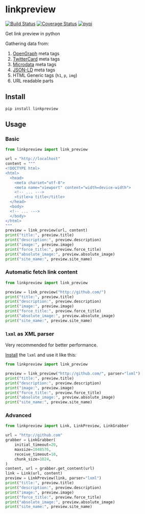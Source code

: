 # linkpreview

[![Build Status](https://github.com/meyt/linkpreview/actions/workflows/main.yaml/badge.svg)](https://github.com/meyt/linkpreview/actions)
[![Coverage Status](https://coveralls.io/repos/github/meyt/linkpreview/badge.svg?branch=master)](https://coveralls.io/github/meyt/linkpreview?branch=master)
[![pypi](https://img.shields.io/pypi/pyversions/linkpreview.svg)](https://pypi.python.org/pypi/linkpreview)

Get link preview in python

Gathering data from:

1. [OpenGraph](https://ogp.me/) meta tags
2. [TwitterCard](https://developer.twitter.com/en/docs/tweets/optimize-with-cards/overview/abouts-cards) meta tags
3. [Microdata](https://en.wikipedia.org/wiki/Microdata_(HTML)) meta tags
4. [JSON-LD](https://en.wikipedia.org/wiki/JSON-LD) meta tags
5. HTML Generic tags (`h1`, `p`, `img`)
6. URL readable parts

## Install

```
pip install linkpreview
```

## Usage

### Basic

```python
from linkpreview import link_preview

url = "http://localhost"
content = """
<!DOCTYPE html>
<html>
  <head>
    <meta charset="utf-8">
    <meta name="viewport" content="width=device-width">
    <!-- ... --->
    <title>a title</title>
  </head>
  <body>
  <!-- ... --->
  </body>
</html>
"""
preview = link_preview(url, content)
print("title:", preview.title)
print("description:", preview.description)
print("image:", preview.image)
print("force_title:", preview.force_title)
print("absolute_image:", preview.absolute_image)
print("site_name:", preview.site_name)
```

### Automatic fetch link content

```python
from linkpreview import link_preview

preview = link_preview("http://github.com/")
print("title:", preview.title)
print("description:", preview.description)
print("image:", preview.image)
print("force_title:", preview.force_title)
print("absolute_image:", preview.absolute_image)
print("site_name:", preview.site_name)
```

### `lxml` as XML parser

Very recommended for better performance.

[Install](https://lxml.de/installation.html) the `lxml` and use it like this:

```python
from linkpreview import link_preview

preview = link_preview("http://github.com/", parser="lxml")
print("title:", preview.title)
print("description:", preview.description)
print("image:", preview.image)
print("force_title:", preview.force_title)
print("absolute_image:", preview.absolute_image)
print("site_name:", preview.site_name)
```

### Advanced

```python
from linkpreview import Link, LinkPreview, LinkGrabber

url = "http://github.com"
grabber = LinkGrabber(
    initial_timeout=20,
    maxsize=1048576,
    receive_timeout=10,
    chunk_size=1024,
)
content, url = grabber.get_content(url)
link = Link(url, content)
preview = LinkPreview(link, parser="lxml")
print("title:", preview.title)
print("description:", preview.description)
print("image:", preview.image)
print("force_title:", preview.force_title)
print("absolute_image:", preview.absolute_image)
print("site_name:", preview.site_name)
```

